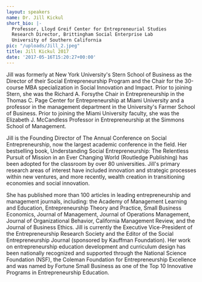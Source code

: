 ```yaml
---
layout: speakers
name: Dr. Jill Kickul
short_bio: |-
  Professor, Lloyd Greif Center for Entrepreneurial Studies  
  Research Director, Brittingham Social Enterprise Lab  
  University of Southern California
pic: "/uploads/Jill_2.jpeg"
title: Jill Kickul 2017
date: '2017-05-16T15:20:27+00:00'
---
```



Jill was formerly at New York University's Stern School of Business as the Director of their Social Entrepreneurship Program and the Chair for the 30-course MBA specialization in Social Innovation and Impact. Prior to joining Stern, she was the Richard A. Forsythe Chair in Entrepreneurship in the Thomas C. Page Center for Entrepreneurship at Miami University and a professor in the management department in the University's Farmer School of Business. Prior to joining the Miami University faculty, she was the Elizabeth J. McCandless Professor in Entrepreneurship at the Simmons School of Management. 

Jill is the Founding Director of The Annual Conference on Social Entrepreneurship, now the largest academic conference in the field. Her bestselling book, Understanding Social Entrepreneurship: The Relentless Pursuit of Mission in an Ever Changing World (Routledge Publishing) has been adopted for the classroom by over 80 universities. Jill's primary research areas of interest have included innovation and strategic processes within new ventures, and more recently, wealth creation in transitioning economies and social innovation.

She has published more than 100 articles in leading entrepreneurship and management journals, including: the Academy of Management Learning and Education, Entrepreneurship Theory and Practice, Small Business Economics, Journal of Management, Journal of Operations Management, Journal of Organizational Behavior, California Management Review, and the Journal of Business Ethics. Jill is currently the Executive Vice-President of the Entrepreneurship Research Society and the Editor of the Social Entrepreneurship Journal (sponsored by Kauffman Foundation). Her work on entrepreneurship education development and curriculum design has been nationally recognized and supported through the National Science Foundation (NSF), the Coleman Foundation for Entrepreneurship Excellence and was named by Fortune Small Business as one of the Top 10 Innovative Programs in Entrepreneurship Education.
